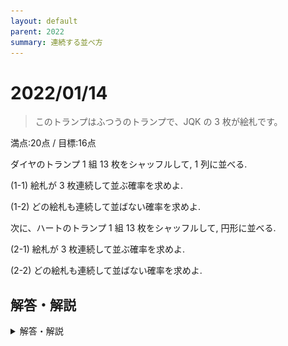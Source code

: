 ```yaml
---
layout: default
parent: 2022
summary: 連続する並べ方
---
```


# 2022/01/14

> このトランプはふつうのトランプで、JQK の 3 枚が絵札です。

満点:20点 / 目標:16点

ダイヤのトランプ $1$ 組 $13$ 枚をシャッフルして, $1$ 列に並べる.

(1-1) 絵札が $3$ 枚連続して並ぶ確率を求めよ.

(1-2) どの絵札も連続して並ばない確率を求めよ.

次に、ハートのトランプ $1$ 組 $13$ 枚をシャッフルして, 円形に並べる.

(2-1) 絵札が $3$ 枚連続して並ぶ確率を求めよ.

(2-2) どの絵札も連続して並ばない確率を求めよ.

## 解答・解説

<details markdown="1">
<summary>解答・解説</summary>

基本的な順列の問題です。(1) では普通の順列、(2) では円順列ですが、どちらも

- 連続して並べるときはまとまりとして考える
- 連続しないときは間に差し込む (合コンの順列)

ができれば大丈夫でしょう。

![](img/mathterro_20220114.jpg)

</details>